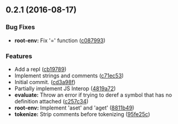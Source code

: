 <a name="0.2.1"></a>
## 0.2.1 (2016-08-17)


### Bug Fixes

* **root-env:** Fix '=' function ([c087993](https://github.com/rsnara/glisp/commit/c087993))


### Features

* Add a repl ([cb19789](https://github.com/rsnara/glisp/commit/cb19789))
* Implement strings and comments ([c71ec53](https://github.com/rsnara/glisp/commit/c71ec53))
* Initial commit. ([cd3a98f](https://github.com/rsnara/glisp/commit/cd3a98f))
* Partially implement JS Interop ([4819a72](https://github.com/rsnara/glisp/commit/4819a72))
* **evaluate:** Throw an error if trying to deref a symbol that has no definition attached ([c257c34](https://github.com/rsnara/glisp/commit/c257c34))
* **root-env:** Implement 'aset' and 'aget' ([8811b49](https://github.com/rsnara/glisp/commit/8811b49))
* **tokenize:** Strip comments before tokenizing ([95fe25c](https://github.com/rsnara/glisp/commit/95fe25c))
